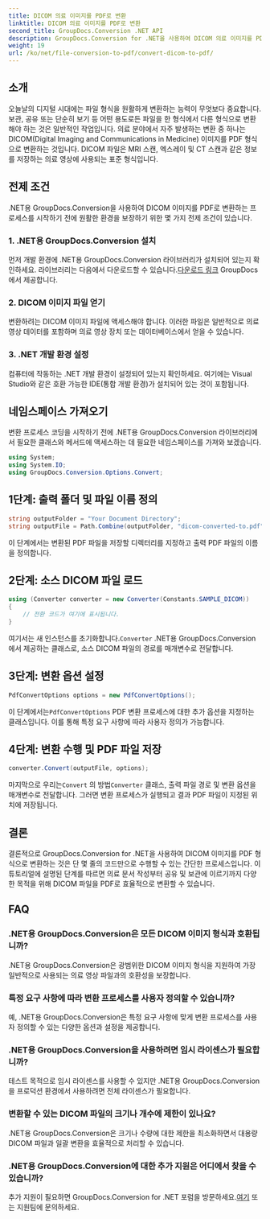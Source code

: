 ```yaml
---
title: DICOM 의료 이미지를 PDF로 변환
linktitle: DICOM 의료 이미지를 PDF로 변환
second_title: GroupDocs.Conversion .NET API
description: GroupDocs.Conversion for .NET을 사용하여 DICOM 의료 이미지를 PDF 형식으로 손쉽게 변환하세요. 유연하고 효율적이며 사용자 정의 가능한 변환 솔루션입니다.
weight: 19
url: /ko/net/file-conversion-to-pdf/convert-dicom-to-pdf/
---
```

## 소개
오늘날의 디지털 시대에는 파일 형식을 원활하게 변환하는 능력이 무엇보다 중요합니다. 보관, 공유 또는 단순히 보기 등 어떤 용도로든 파일을 한 형식에서 다른 형식으로 변환해야 하는 것은 일반적인 작업입니다. 의료 분야에서 자주 발생하는 변환 중 하나는 DICOM(Digital Imaging and Communications in Medicine) 이미지를 PDF 형식으로 변환하는 것입니다. DICOM 파일은 MRI 스캔, 엑스레이 및 CT 스캔과 같은 정보를 저장하는 의료 영상에 사용되는 표준 형식입니다.
## 전제 조건
.NET용 GroupDocs.Conversion을 사용하여 DICOM 이미지를 PDF로 변환하는 프로세스를 시작하기 전에 원활한 환경을 보장하기 위한 몇 가지 전제 조건이 있습니다.
### 1. .NET용 GroupDocs.Conversion 설치
 먼저 개발 환경에 .NET용 GroupDocs.Conversion 라이브러리가 설치되어 있는지 확인하세요. 라이브러리는 다음에서 다운로드할 수 있습니다.[다운로드 링크](https://releases.groupdocs.com/conversion/net/) GroupDocs에서 제공합니다.
### 2. DICOM 이미지 파일 얻기
변환하려는 DICOM 이미지 파일에 액세스해야 합니다. 이러한 파일은 일반적으로 의료 영상 데이터를 포함하며 의료 영상 장치 또는 데이터베이스에서 얻을 수 있습니다.
### 3. .NET 개발 환경 설정
컴퓨터에 작동하는 .NET 개발 환경이 설정되어 있는지 확인하세요. 여기에는 Visual Studio와 같은 호환 가능한 IDE(통합 개발 환경)가 설치되어 있는 것이 포함됩니다.

## 네임스페이스 가져오기
변환 프로세스 코딩을 시작하기 전에 .NET용 GroupDocs.Conversion 라이브러리에서 필요한 클래스와 메서드에 액세스하는 데 필요한 네임스페이스를 가져와 보겠습니다.
```csharp
using System;
using System.IO;
using GroupDocs.Conversion.Options.Convert;
```
## 1단계: 출력 폴더 및 파일 이름 정의
```csharp
string outputFolder = "Your Document Directory";
string outputFile = Path.Combine(outputFolder, "dicom-converted-to.pdf");
```
이 단계에서는 변환된 PDF 파일을 저장할 디렉터리를 지정하고 출력 PDF 파일의 이름을 정의합니다.
## 2단계: 소스 DICOM 파일 로드
```csharp
using (Converter converter = new Converter(Constants.SAMPLE_DICOM))
{
    // 전환 코드가 여기에 표시됩니다.
}
```
 여기서는 새 인스턴스를 초기화합니다.`Converter` .NET용 GroupDocs.Conversion에서 제공하는 클래스로, 소스 DICOM 파일의 경로를 매개변수로 전달합니다.
## 3단계: 변환 옵션 설정
```csharp
PdfConvertOptions options = new PdfConvertOptions();
```
 이 단계에서는`PdfConvertOptions` PDF 변환 프로세스에 대한 추가 옵션을 지정하는 클래스입니다. 이를 통해 특정 요구 사항에 따라 사용자 정의가 가능합니다.
## 4단계: 변환 수행 및 PDF 파일 저장
```csharp
converter.Convert(outputFile, options);
```
 마지막으로 우리는`Convert` 의 방법`Converter` 클래스, 출력 파일 경로 및 변환 옵션을 매개변수로 전달합니다. 그러면 변환 프로세스가 실행되고 결과 PDF 파일이 지정된 위치에 저장됩니다.

## 결론
결론적으로 GroupDocs.Conversion for .NET을 사용하여 DICOM 이미지를 PDF 형식으로 변환하는 것은 단 몇 줄의 코드만으로 수행할 수 있는 간단한 프로세스입니다. 이 튜토리얼에 설명된 단계를 따르면 의료 문서 작성부터 공유 및 보관에 이르기까지 다양한 목적을 위해 DICOM 파일을 PDF로 효율적으로 변환할 수 있습니다.
## FAQ
### .NET용 GroupDocs.Conversion은 모든 DICOM 이미지 형식과 호환됩니까?
.NET용 GroupDocs.Conversion은 광범위한 DICOM 이미지 형식을 지원하여 가장 일반적으로 사용되는 의료 영상 파일과의 호환성을 보장합니다.
### 특정 요구 사항에 따라 변환 프로세스를 사용자 정의할 수 있습니까?
예, .NET용 GroupDocs.Conversion은 특정 요구 사항에 맞게 변환 프로세스를 사용자 정의할 수 있는 다양한 옵션과 설정을 제공합니다.
### .NET용 GroupDocs.Conversion을 사용하려면 임시 라이센스가 필요합니까?
테스트 목적으로 임시 라이센스를 사용할 수 있지만 .NET용 GroupDocs.Conversion을 프로덕션 환경에서 사용하려면 전체 라이센스가 필요합니다.
### 변환할 수 있는 DICOM 파일의 크기나 개수에 제한이 있나요?
.NET용 GroupDocs.Conversion은 크기나 수량에 대한 제한을 최소화하면서 대용량 DICOM 파일과 일괄 변환을 효율적으로 처리할 수 있습니다.
### .NET용 GroupDocs.Conversion에 대한 추가 지원은 어디에서 찾을 수 있습니까?
 추가 지원이 필요하면 GroupDocs.Conversion for .NET 포럼을 방문하세요.[여기](https://forum.groupdocs.com/c/conversion/11) 또는 지원팀에 문의하세요.